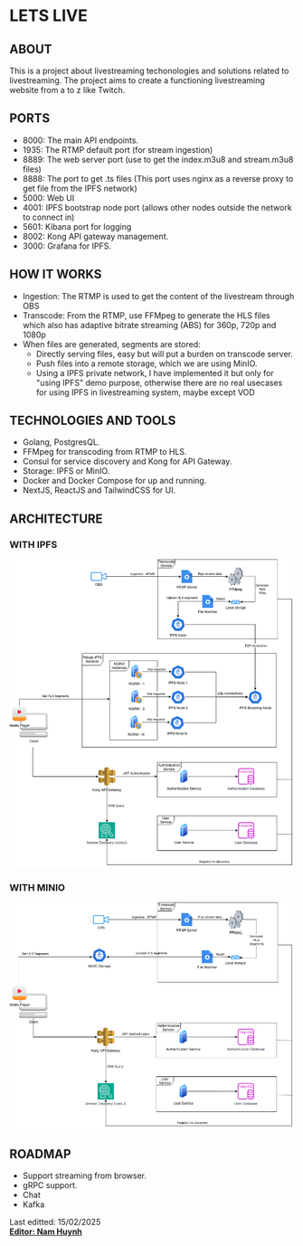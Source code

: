 # LETS LIVE

## ABOUT
This is a project about livestreaming techonologies and solutions related to livestreaming.
The project aims to create a functioning livestreaming website from a to z like Twitch.

## PORTS
- 8000: The main API endpoints.
- 1935: The RTMP default port (for stream ingestion)  
- 8889: The web server port (use to get the index.m3u8 and stream.m3u8 files)
- 8888: The port to get .ts files (This port uses nginx as a reverse proxy to get file from the IPFS network)  
- 5000: Web UI  
- 4001: IPFS bootstrap node port (allows other nodes outside the network to connect in)
- 5601: Kibana port for logging
- 8002: Kong API gateway management.
- 3000: Grafana for IPFS.

## HOW IT WORKS
- Ingestion: The RTMP is used to get the content of the livestream through OBS  
- Transcode: From the RTMP, use FFMpeg to generate the HLS files which also has adaptive bitrate streaming (ABS) for 360p, 720p and 1080p  
- When files are generated, segments are stored:  
  * Directly serving files, easy but will put a burden on transcode server.  
  * Push files into a remote storage, which we are using MinIO.  
  * Using a IPFS private network, I have implemented it but only for "using IPFS" demo purpose, otherwise there are no real usecases for using IPFS in livestreaming system, maybe except VOD  

## TECHNOLOGIES AND TOOLS
- Golang, PostgresQL.
- FFMpeg for transcoding from RTMP to HLS.
- Consul for service discovery and Kong for API Gateway.
- Storage: IPFS or MinIO.
- Docker and Docker Compose for up and running.
- NextJS, ReactJS and TailwindCSS for UI.

## ARCHITECTURE  
### WITH IPFS  
![IPFS ARCHITECTURE](docs/ipfs_architecture.png)

### WITH MINIO  
![MINIO ARCHITECTURE](docs/minio_architecture.png)

## ROADMAP

* Support streaming from browser.
* gRPC support.
* Chat
* Kafka

Last editted: 15/02/2025  
**[Editor: Nam Huynh](https://github.com/ThNam203)**
